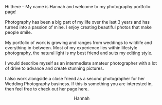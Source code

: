 <div class="row">
  <div class="col s12">
    <div class="card">
      <div class="card-image">
        <span class="card-title"><a style="color:white" href=""></a></span>
      </div>
        <div class="card-content">
          <div style="text-align:left">
            Hi there – My name is Hannah and welcome to my photography portfolio page!
            <br/> <br/> 
            Photography has been a big part of my life over the last 3 years and has turned into a passion of mine. I enjoy creating beautiful photos that make people smile. 
            <br/> <br/> 
            My portfolio of work is growing and ranges from weddings to wildlife and everything in-between. Most of my experience lies within lifestyle photography, the natural light is my best friend and suits my editing style.
            <br/> <br/> 
            I would describe myself as an intermediate amateur photographer with a lot of drive to advance and create stunning pictures.
            <br/> <br/> 
            I also work alongside a close friend as a second photographer for her Wedding Photography business. If this is something you are interested in, then feel free to check out her page here. 
            <br/>                                                   
          </div>  
          <div style="text-align:center">
            <p class="signature"> Hannah</p>
          </div>  
            <!--<h3>Icons</h3>
            <ul class="icons">
            <li><a href="#" class="icon fa-twitter"><span class="label">Twitter</span></a></li>
            <li><a href="#" class="icon fa-facebook"><span class="label">Facebook</span></a></li>
            <li><a href="#" class="icon fa-instagram"><span class="label">Instagram</span></a></li>
            <li><a href="#" class="icon fa-github"><span class="label">Github</span></a></li>
            <li><a href="#" class="icon fa-dribbble"><span class="label">Dribbble</span></a></li>
            </ul>
            <h3>Icons</h3>-->              
      </div>
    </div>
  </div>
</div>
